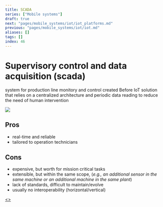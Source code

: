 ```yaml
---
title: SCADA
series: ["Mobile systems"]
draft: true
next: "pages/mobile_systems/iot/iot_platforms.md"
previous: "pages/mobile_systems/iot/iot.md"
aliases: []
tags: []
index: 46
---
```


# Supervisory control and data acquisition (scada)

system for production line monitory and control created Before IoT solution that relies on a centralized architecture and periodic data reading to reduce the need of human intervention

![](assets/mobile_systems/Pasted%20image%2020240611151503.png)

## Pros

- real-time and reliable
- tailored to operation technicians

## Cons

- expensive, but worth for mission critical tasks
- extensible, but within the same scope, (*e.g., an additional sensor in the same machine or an additional machine in the same plant*)
- lack of standards, difficult to maintain/evolve
- usually no interoperability (horizontal/vertical)

[<](pages/mobile_systems/iot/iot.md)[>](pages/mobile_systems/iot/iot_platforms.md)
